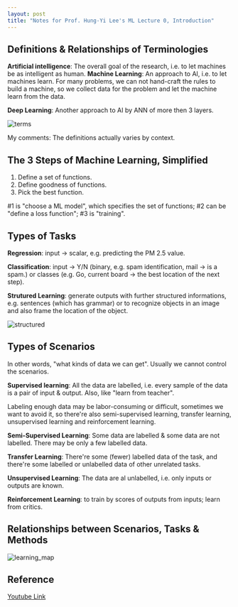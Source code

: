 ```yaml
---
layout: post
title: "Notes for Prof. Hung-Yi Lee's ML Lecture 0, Introduction"
---
```


## Definitions & Relationships of Terminologies
**Artificial intelligence**: The overall goal of the research, i.e. to let machines be as intelligent as human.
**Machine Learning**: An approach to AI, i.e. to let machines learn. For many problems, we can not hand-craft the rules to build a machine, so we collect data for the problem and let the machine learn from the data.

**Deep Learning**: Another approach to AI by ANN of more then 3 layers.

![terms](https://baliuzeger.github.io/sjl/assets/images/HYL_ML_00/terms.png)

My comments: The definitions actually varies by context.

## The 3 Steps of Machine Learning, Simplified
 1. Define a set of functions.
 2. Define goodness of functions.
 3. Pick the best function.

#1 is "choose a ML model", which specifies the set of functions; #2 can be "define a loss function"; #3 is "training".

## Types of Tasks

**Regression**: input -> scalar, e.g. predicting the PM 2.5 value.

**Classification**: input -> Y/N (binary, e.g. spam identification, mail -> is a spam.) or classes (e.g. Go, current board -> the best location of the next step).

**Strutured Learning**: generate outputs with further structured informations, e.g. sentences (which has grammar) or to recognize objects in an image and also frame the location of the object.

![structured](https://baliuzeger.github.io/sjl/assets/images/HYL_ML_00/structured.png)

## Types of Scenarios
In other words, "what kinds of data we can get". Usually we cannot control the scenarios.

**Supervised learning**: All the data are labelled, i.e. every sample of the data is a pair of input & output. Also, like "learn from teacher".

Labeling enough data may be labor-consuming or difficult, sometimes we want to avoid it, so there're also semi-supervised learning, transfer learning, unsupervised learning and reinforcement learning.

**Semi-Supervised Learning**: Some data are labelled & some data are not labelled. There may be only a few labelled data.

**Transfer Learning**: There're some (fewer) labelled data of the task, and there're some labelled or unlabelled data of other unrelated tasks.

**Unsupervised Learning**: The data are al unlabelled, i.e. only inputs or outputs are known.

**Reinforcement Learning**: to train by scores of outputs from inputs; learn from critics.


## Relationships between Scenarios, Tasks & Methods
![learning_map](https://baliuzeger.github.io/sjl/assets/images/HYL_ML_00/learning_map.png)

## Reference
[Youtube Link](https://youtu.be/CXgbekl66jc)
